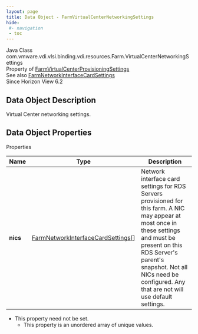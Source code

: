 ```yaml
---
layout: page
title: Data Object - FarmVirtualCenterNetworkingSettings
hide:
 #- navigation
 - toc
---
```






Java Class
    com.vmware.vdi.vlsi.binding.vdi.resources.Farm.VirtualCenterNetworkingSettings  
Property of
     [FarmVirtualCenterProvisioningSettings](vdi.resources.Farm.VirtualCenterProvisioningSettings.md#field_detail)  
See also
     [FarmNetworkInterfaceCardSettings](vdi.resources.Farm.NetworkInterfaceCardSettings.md)  
Since 
    Horizon View 6.2

## Data Object Description 

Virtual Center networking settings. 

## Data Object Properties

Properties

Name |  Type |  Description   
---|---|---  
**nics**| [FarmNetworkInterfaceCardSettings[]](vdi.resources.Farm.NetworkInterfaceCardSettings.md)|  Network interface card settings for RDS Servers provisioned for this farm. A NIC may appear at most once in these settings and must be present on this RDS Server's parent's snapshot. Not all NICs need be configured. Any that are not will use default settings.   


* This property need not be set.
  * This property is an unordered array of unique values.

  
  
  
   
  
  

